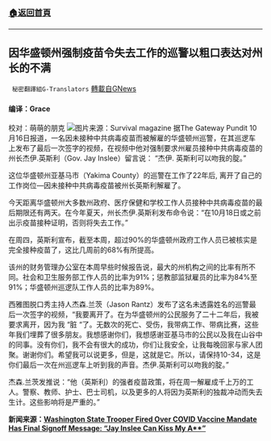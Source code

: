 ###  [:house:返回首頁](https://github.com/ourhimalayas/txt)
---


## 因华盛顿州强制疫苗令失去工作的巡警以粗口表达对州长的不满
` 秘密翻譯組G-Translators` [轉載自GNews](https://gnews.org/zh-hans/1598821/)

#### 编译：Grace
校对：萌萌的朋克
![](https://assets.gnews.org/wp-content/uploads/2021/10/4-47.jpg)图片来源：Survival magazine
据The Gateway Pundit 10月16日报道，一名因未接种中共病毒疫苗而被解雇的华盛顿州巡警，在其巡逻车上发布了最后一次签字的视频，在视频中他对强制要求州雇员接种中共病毒疫苗的州长杰伊.英斯利（Gov. Jay Inslee）留言说： “杰伊. 英斯利可以吻我的腚。”

这位华盛顿州亚基马市（Yakima County）的巡警在工作了22年后, 离开了自己的工作岗位—因未接种中共病毒疫苗被州长英斯利解雇了。

今天距离华盛顿州大多数州政府、医疗保健和学校工作人员接种中共病毒疫苗的最后期限还有两天。在今年夏天，州长杰伊.英斯利发布命令说：“在10月18日或之前出示疫苗接种证明，否则将失去工作。”

在周四，英斯利宣布，截至本周，超过90%的华盛顿州政府工作人员已被核实是完全接种疫苗了，这比几周前的68%有所提高。

该州的财务管理办公室在本周早些时候报告说，最大的州机构之间的比率有所不同。社会和卫生服务部工作人员的比率为91%；惩教部监狱雇员的比率为84%至91%；华盛顿州巡逻队工作人员的比率为89%。

西雅图脱口秀主持人杰森.兰茨（Jason Rantz）发布了这名未透露姓名的巡警最后一次签字的视频，“我要离开了。在为华盛顿州的公民服务了二十二年后，我被要求离开，因为我 “脏 “了。无数次的死亡、受伤，我带病工作、带病比赛，这些年我们埋葬了很多朋友。我想感谢你们，我想感谢亚基马市的公民以及我在山谷中的同事。没有你们，我不会有很大的成功，你们让我安全，让我每晚回家与家人团聚。谢谢你们。希望我可以说更多，但是，这就是它。所以，请保持10-34，这是你们最后一次在州巡逻车上听到我的声音。杰伊.英斯利可以吻我的腚。”

杰森.兰茨发推说：“他（英斯利）的强者疫苗政策，将在周一解雇成千上万的工人。警察、教师、护士、巴士司机，以及更多的人将因为英斯利的独裁冲动而失去生计。这些影响将是严重的。”

**新闻来源：**[**Washington State Trooper Fired Over COVID Vaccine Mandate Has Final Signoff Message: “Jay Inslee Can Kiss My A\*\*”**](https://www.thegatewaypundit.com/2021/10/washington-state-trooper-fired-covid-vaccine-mandate-final-signoff-message-jay-inslee-can-kiss/)
